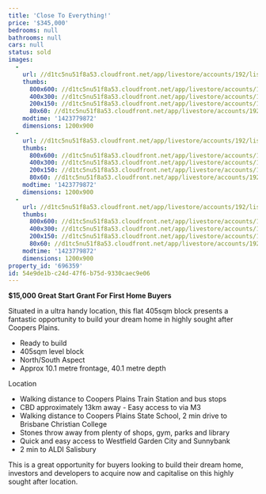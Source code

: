 ```yaml
---
title: 'Close To Everything!'
price: '$345,000'
bedrooms: null
bathrooms: null
cars: null
status: sold
images:
  -
    url: //d1tc5nu51f8a53.cloudfront.net/app/livestore/accounts/192/listings/324914/images/unnamed-4_3553888383_20150213082403.jpg
    thumbs:
      800x600: //d1tc5nu51f8a53.cloudfront.net/app/livestore/accounts/192/listings/324914/images/unnamed-4_3553888383_20150213082403_800x600.jpg
      400x300: //d1tc5nu51f8a53.cloudfront.net/app/livestore/accounts/192/listings/324914/images/unnamed-4_3553888383_20150213082403_400x300.jpg
      200x150: //d1tc5nu51f8a53.cloudfront.net/app/livestore/accounts/192/listings/324914/images/unnamed-4_3553888383_20150213082403_200x150.jpg
      80x60: //d1tc5nu51f8a53.cloudfront.net/app/livestore/accounts/192/listings/324914/images/unnamed-4_3553888383_20150213082403_80x60.jpg
    modtime: '1423779872'
    dimensions: 1200x900
  -
    url: //d1tc5nu51f8a53.cloudfront.net/app/livestore/accounts/192/listings/324914/images/unnamed-3_2759134639_20150213082154.jpg
    thumbs:
      800x600: //d1tc5nu51f8a53.cloudfront.net/app/livestore/accounts/192/listings/324914/images/unnamed-3_2759134639_20150213082154_800x600.jpg
      400x300: //d1tc5nu51f8a53.cloudfront.net/app/livestore/accounts/192/listings/324914/images/unnamed-3_2759134639_20150213082154_400x300.jpg
      200x150: //d1tc5nu51f8a53.cloudfront.net/app/livestore/accounts/192/listings/324914/images/unnamed-3_2759134639_20150213082154_200x150.jpg
      80x60: //d1tc5nu51f8a53.cloudfront.net/app/livestore/accounts/192/listings/324914/images/unnamed-3_2759134639_20150213082154_80x60.jpg
    modtime: '1423779872'
    dimensions: 1200x900
  -
    url: //d1tc5nu51f8a53.cloudfront.net/app/livestore/accounts/192/listings/324914/images/unnamed-5_6527799759_20150213082319.jpg
    thumbs:
      800x600: //d1tc5nu51f8a53.cloudfront.net/app/livestore/accounts/192/listings/324914/images/unnamed-5_6527799759_20150213082319_800x600.jpg
      400x300: //d1tc5nu51f8a53.cloudfront.net/app/livestore/accounts/192/listings/324914/images/unnamed-5_6527799759_20150213082319_400x300.jpg
      200x150: //d1tc5nu51f8a53.cloudfront.net/app/livestore/accounts/192/listings/324914/images/unnamed-5_6527799759_20150213082319_200x150.jpg
      80x60: //d1tc5nu51f8a53.cloudfront.net/app/livestore/accounts/192/listings/324914/images/unnamed-5_6527799759_20150213082319_80x60.jpg
    modtime: '1423779872'
    dimensions: 1200x900
property_id: '696359'
id: 54e9de1b-c24d-47f6-b75d-9330caec9e06
---
```

**$15,000 Great Start Grant For First Home Buyers**

Situated in a ultra handy location, this flat 405sqm block presents a fantastic opportunity to build your dream home in highly sought after Coopers Plains.

*  Ready to build
*  405sqm level block
*  North/South Aspect
*  Approx 10.1 metre frontage, 40.1 metre depth

Location

*  Walking distance to Coopers Plains Train Station and bus stops
*  CBD approximately 13km away - Easy access to via M3
*  Walking distance to Coopers Plains State School, 2 min drive to Brisbane Christian College
*  Stones throw away from plenty of shops, gym, parks and library
*  Quick and easy access to Westfield Garden City and Sunnybank
*  2 min to ALDI Salisbury

This is a great opportunity for buyers looking to build their dream home, investors and developers to acquire now and capitalise on this highly sought after location.